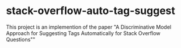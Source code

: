 # stack-overflow-auto-tag-suggest
This project is an implemention of the paper "A Discriminative Model Approach for Suggesting Tags Automatically for Stack Overflow Questions""
